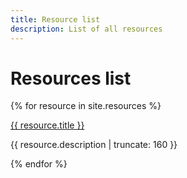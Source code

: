```yaml
---
title: Resource list
description: List of all resources
---
```


# Resources list

{% for resource in site.resources %}

<a href="{{ resource.url | prepend: site.baseurl }}">
  {{ resource.title }}
</a>

<p class="post-excerpt">{{ resource.description | truncate: 160 }}</p>

{% endfor %}  

